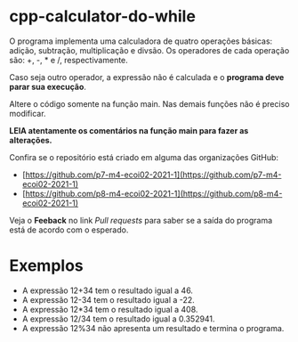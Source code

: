 # cpp-calculator-do-while

O programa implementa uma calculadora de quatro operações básicas: adição, subtração, multiplicação e divsão. Os operadores de cada operação são: +, -, * e /, respectivamente.

Caso seja outro operador, a expressão não é calculada e o **programa deve parar sua execução**.

Altere o código somente na função main. Nas demais funções não é preciso modificar.

**LEIA atentamente os comentários na função main para fazer as alterações.**

Confira se o repositório está criado em alguma das organizações GitHub:

* [https://github.com/p7-m4-ecoi02-2021-1](https://github.com/p7-m4-ecoi02-2021-1)
* [https://github.com/p8-m4-ecoi02-2021-1](https://github.com/p8-m4-ecoi02-2021-1)

Veja o **Feeback** no link *Pull requests* para saber se a saída do programa está de acordo com o esperado.

# Exemplos

* A expressão 12+34 tem o resultado igual a 46.
* A expressão 12-34 tem o resultado igual a -22.
* A expressão 12*34 tem o resultado igual a 408.
* A expressão 12/34 tem o resultado igual a 0.352941.
* A expressão 12%34 não apresenta um resultado e termina o programa.
